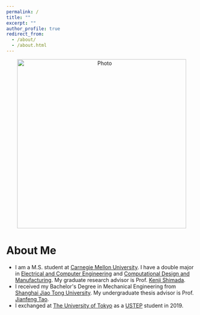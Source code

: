 ```yaml
---
permalink: /
title: ""
excerpt: ""
author_profile: true
redirect_from: 
  - /about/
  - /about.html
---
```


<p align="center">
  <img src="https://maosicheng.github.io/files/sicheng_img.jpg?raw=true" alt="Photo" style="width: 450px;"/> 
</p>

# About Me
* I am a M.S. student at [Carnegie Mellon University](https://www.cmu.edu/). I have a double major in [Electrical and Computer Engineering](https://www.ece.cmu.edu/academics/ms-ece/standard-program.html) and [Computational Design and Manufacturing](https://www.meche.engineering.cmu.edu/education/graduate-programs/affiliated-ms-programs.html). My graduate research advisor is Prof. [Kenji Shimada](http://www.andrew.cmu.edu/user/shimada/).
* I received my Bachelor's Degree in Mechanical Engineering from [Shanghai Jiao Tong University](http://en.sjtu.edu.cn/). My undergraduate thesis advisor is Prof. [Jianfeng Tao](https://me.sjtu.edu.cn/en/FullTimeTeacher/taojianfeng.html).
* I exchanged at [The University of Tokyo](https://www.u-tokyo.ac.jp/) as a [USTEP](https://www.u-tokyo.ac.jp/en/academics/ustep.html) student in 2019.

<!-- # Awards
* **Excellent Capstone Design**, Shanghai Jiao Tong University, 2020.
* **JASSO Scholarship**, The University of Tokyo, 2019.
* **Academic Excellence Scholarship**, Shanghai Jiao Tong University, 2017 & 2018 & 2019. -->
